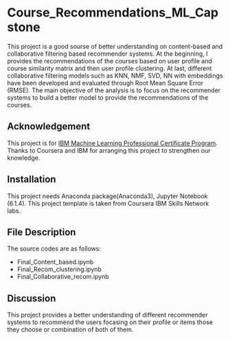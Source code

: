 # Course_Recommendations_ML_Capstone

This project is a good sourse of better understanding on content-based and collaborative filtering based recommender systems. At the beginning, I provides the recommendations of the courses based on user profile and course similarity matrix and then user profile clustering. At last, different collaborative filtering models such as KNN, NMF, SVD, NN with embeddings have been developed and evaluated through Root Mean Square Error (RMSE). 
The main objective of the analysis is to focus on the recommender systems to build a better model to provide the recommendations of the courses. 

## Acknowledgement
This project is for [IBM Machine Learning Professional Certificate Program](https://www.coursera.org/professional-certificates/ibm-machine-learning?).
Thanks to Coursera and IBM for arranging this project to strengthen our knowledge. 
## Installation
This project needs Anaconda package(Anaconda3), Jupyter Notebook (6.1.4). This project template is taken from Coursera IBM Skills Network labs.

## File Description
The source codes are as follows:
- Final_Content_based.ipynb
- Final_Recom_clustering.ipynb
- Final_Collaborative_recom.ipynb


## Discussion
This project provides a better understanding of different recommender systems to recommend the users focasing on their profile or items those they choose or combination of both of them.
